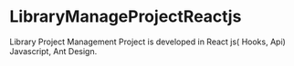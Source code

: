 # LibraryManageProjectReactjs
Library Project Management Project is developed in React js( Hooks, Api) Javascript, Ant Design.
